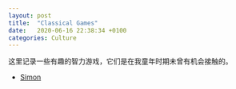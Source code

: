 ```yaml
---
layout: post
title:  "Classical Games"
date:   2020-06-16 22:38:34 +0100
categories: Culture
---
```


 这里记录一些有趣的智力游戏，它们是在我童年时期未曾有机会接触的。

* [Simon](https://www.wikiwand.com/en/Simon_(game))

